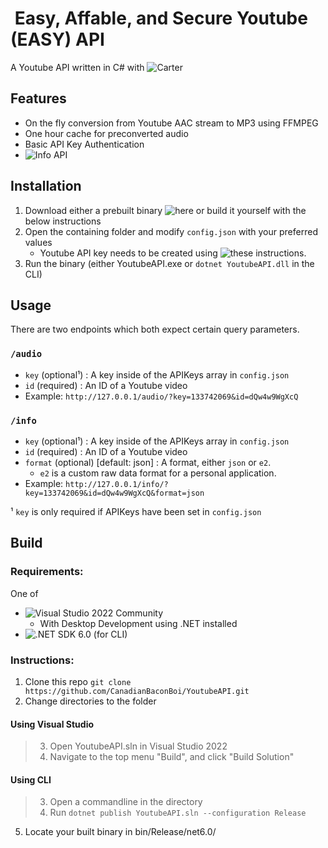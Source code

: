 #  Easy, Affable, and Secure Youtube (EASY) API
A Youtube API written in C# with ![Carter](https://github.com/CarterCommunity/Carter)

## Features
- On the fly conversion from Youtube AAC stream to MP3 using FFMPEG
- One hour cache for preconverted audio
- Basic API Key Authentication
- ![Info API](#info)

## Installation
1. Download either a prebuilt binary ![here](https://github.com/CanadianBaconBoi/YoutubeAPI/releases) or build it yourself with the below instructions
2. Open the containing folder and modify `config.json` with your preferred values
    - Youtube API key needs to be created using ![these instructions](https://developers.google.com/youtube/v3/getting-started).
3. Run the binary (either YoutubeAPI.exe or `dotnet YoutubeAPI.dll` in the CLI)

## Usage
There are two endpoints which both expect certain query parameters.
### `/audio`
- `key` (optional¹) : A key inside of the APIKeys array in `config.json`
- `id` (required) : An ID of a Youtube video 
- Example: `http://127.0.0.1/audio/?key=133742069&id=dQw4w9WgXcQ`

### `/info`
- `key` (optional¹) : A key inside of the APIKeys array in `config.json`
- `id` (required) : An ID of a Youtube video
- `format` (optional) [default: json] : A format, either `json` or `e2`.
    - `e2` is a custom raw data format for a personal application.
- Example: `http://127.0.0.1/info/?key=133742069&id=dQw4w9WgXcQ&format=json`



¹ `key` is only required if APIKeys have been set in `config.json`


## Build
### Requirements:
One of
- ![Visual Studio 2022 Community](https://visualstudio.microsoft.com/thank-you-downloading-visual-studio/?sku=Community&channel=Release&version=VS2022)
    -  With Desktop Development using .NET installed
- ![.NET SDK 6.0](https://dotnet.microsoft.com/en-us/download/dotnet/thank-you/sdk-6.0.202-windows-x64-installer) (for CLI)

### Instructions:
1. Clone this repo `git clone https://github.com/CanadianBaconBoi/YoutubeAPI.git`
2. Change directories to the folder
#### Using Visual Studio
  >3. Open YoutubeAPI.sln in Visual Studio 2022
  >4. Navigate to the top menu "Build", and click "Build Solution"
#### Using CLI
  >3. Open a commandline in the directory
  >4. Run `dotnet publish YoutubeAPI.sln --configuration Release`
5. Locate your built binary in bin/Release/net6.0/
